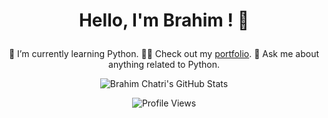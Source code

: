<div align="center">

# <p align="center">Hello, I'm Brahim ! 👋</p>


 🌱 I’m currently learning Python.
 👨‍💻 Check out my [portfolio](https://github.com/BrahimChatri).
 💬 Ask me about anything related to Python.
  
![Brahim Chatri's GitHub Stats](https://github-readme-stats.vercel.app/api?username=BrahimChatri&show_icons=true&theme=radical)

![Profile Views](https://komarev.com/ghpvc/?username=BrahimChatri)

</div>
